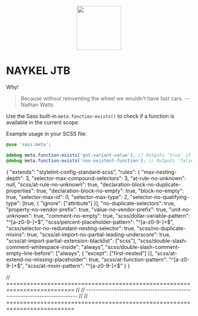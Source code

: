 <p align="center"><a href="https://naykel.com.au" target="_blank"><img src="https://avatars0.githubusercontent.com/u/32632005?s=460&u=d1df6f6e0bf29668f8a4845271e9be8c9b96ed83&v=4" width="120"></a></p>

# NAYKEL JTB

Why!

> Because without reinventing the wheel we wouldn’t have fast cars.
> -- Nathan Watts

Use the Sass built-in `meta.function-exists()` to check if a function is available in the current scope.

Example usage in your SCSS file:

```scss
@use 'sass:meta';

@debug meta.function-exists('get-variant-value'); // Outputs 'true' if accessible, 'false' otherwise
@debug meta.function-exists('non-existent-function'); // Outputs 'false'
```


{
    "extends": "stylelint-config-standard-scss",
    "rules": {
        "max-nesting-depth": 3,
        "selector-max-compound-selectors": 3,
        "at-rule-no-unknown": null,
        "scss/at-rule-no-unknown": true,
        "declaration-block-no-duplicate-properties": true,
        "declaration-block-no-empty": true,
        "block-no-empty": true,
        "selector-max-id": 0,
        "selector-max-type": 2,
        "selector-no-qualifying-type": [true, { "ignore": ["attribute"] }],
        "no-duplicate-selectors": true,
        "property-no-vendor-prefix": true,
        "value-no-vendor-prefix": true,
        "unit-no-unknown": true,
        "comment-no-empty": true,
        "scss/dollar-variable-pattern": "^[a-z0-9-]+$",
        "scss/percent-placeholder-pattern": "^[a-z0-9-]+$",
        "scss/selector-no-redundant-nesting-selector": true,
        "scss/no-duplicate-mixins": true,
        "scss/at-import-no-partial-leading-underscore": true,
        "scss/at-import-partial-extension-blacklist": ["scss"],
        "scss/double-slash-comment-whitespace-inside": "always",
        "scss/double-slash-comment-empty-line-before": ["always", { "except": ["first-nested"] }],
        "scss/at-extend-no-missing-placeholder": true,
        "scss/at-function-pattern": "^[a-z0-9-]+$",
        "scss/at-mixin-pattern": "^[a-z0-9-]+$"
    }
}

// ==========================================================================
// 
// --------------------------------------------------------------------------
// 
// ==========================================================================